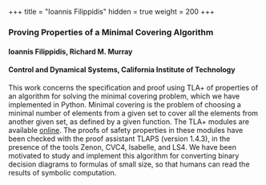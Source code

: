 +++
title = "Ioannis Filippidis"
hidden = true
weight = 200
+++

### Proving Properties of a Minimal Covering Algorithm

#### Ioannis Filippidis, Richard M. Murray
#### Control and Dynamical Systems, California Institute of Technology

This work concerns the specification and proof using TLA+ of properties of an algorithm for solving the minimal covering problem, which we have implemented in Python. Minimal covering is the problem of choosing a minimal number of elements from a given set to cover all the elements from another given set, as defined by a given function. The TLA+ modules are available [online](https://github.com/johnyf/omega/tree/master/spec/mincover). The proofs of safety properties in these modules have been checked with the proof assistant TLAPS (version 1.4.3), in the presence of the tools Zenon, CVC4, Isabelle, and LS4. We have been motivated to study and implement this algorithm for converting binary decision diagrams to formulas of small size, so that humans can read the results of symbolic computation.
